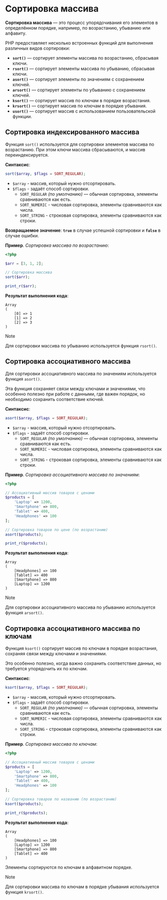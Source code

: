# Сортировка массива

**Сортировка массива** — это процесс упорядочивания его элементов в определённом порядке, например, по возрастанию, убыванию или алфавиту.

PHP предоставляет несколько встроенных функций для выполнения различных видов сортировки:

- **`sort()`** — сортирует элементы массива по возрастанию, сбрасывая ключи.
- **`rsort()`** — сортирует элементы массива по убыванию, сбрасывая ключи.
- **`asort()`** — сортирует элементы по значениям с сохранением ключей.
- **`arsort()`** — сортирует элементы по убыванию с сохранением ключей.
- **`ksort()`** — сортирует массив по ключам в порядке возрастания.
- **`krsort()`** — сортирует массив по ключам в порядке убывания.
- **`usort()`** — сортирует массив с использованием пользовательской функции.

## Сортировка индексированного массива

Функция `sort()` используется для сортировки элементов массива по возрастанию. При этом ключи массива сбрасываются, и массив переиндексируется.

**Синтаксис**:

```php
sort($array, $flags = SORT_REGULAR);
```

- `$array` - массив, который нужно отсортировать.
- `$flags` - задаёт способ сортировки.
  - `SORT_REGULAR` _(по умолчанию)_ — обычная сортировка, элементы сравниваются как есть.
  - `SORT_NUMERIC` - числовая сортировка, элементы сравниваются как числа.
  - `SORT_STRING` - строковая сортировка, элементы сравниваются как строки.

**Возвращаемое значение**: **`true`** в случае успешной сортировки и **`false`** в случае ошибки.

**Пример**. _Сортировка массива по возрастанию_:

```php
<?php

$arr = [3, 1, 2];

// Сортировка массива
sort($arr);

print_r($arr);
```

**Результат выполнения кода**:

```
Array
(
    [0] => 1
    [1] => 2
    [2] => 3
)
```

> [!NOTE]
> Для сортировки массива по убыванию используется функция `rsort()`.

## Сортировка ассоциативного массива

Для сортировки ассоциативного массива по значениям используется функция `asort()`.

Эта функция сохраняет связи между ключами и значениями, что особенно полезно при работе с данными, где важен порядок, но необходимо сохранить соответствие ключей.

**Синтаксис**:

```php
asort($array, $flags = SORT_REGULAR);
```

- `$array` - массив, который нужно отсортировать.
- `$flags` - задаёт способ сортировки.
  - `SORT_REGULAR` _(по умолчанию)_ — обычная сортировка, элементы сравниваются как есть.
  - `SORT_NUMERIC` - числовая сортировка, элементы сравниваются как числа.
  - `SORT_STRING` - строковая сортировка, элементы сравниваются как строки.

**Пример**. _Сортировка ассоциативного массива по значениям_:

```php
<?php

// Ассоциативный массив товаров с ценами
$products = [
    'Laptop' => 1200,
    'Smartphone' => 800,
    'Tablet' => 400,
    'Headphones' => 100
];

// Сортировка товаров по цене (по возрастанию)
asort($products);

print_r($products);
```

**Результат выполнения кода**:

```
Array
(
    [Headphones] => 100
    [Tablet] => 400
    [Smartphone] => 800
    [Laptop] => 1200
)
```

> [!NOTE]
> Для сортировки ассоциативного массива по убыванию используется функция `arsort()`.

## Сортировка ассоциативного массива по ключам

Функция `ksort()` сортирует массив по ключам в порядке возрастания, сохраняя связи между ключами и значениями.

Это особенно полезно, когда важно сохранить соответствие данных, но требуется упорядочить их по ключам.

**Синтаксис**:

```php
ksort($array, $flags = SORT_REGULAR);
```

- `$array` - массив, который нужно отсортировать.
- `$flags` - задаёт способ сортировки.
  - `SORT_REGULAR` _(по умолчанию)_ — обычная сортировка, элементы сравниваются как есть.
  - `SORT_NUMERIC` - числовая сортировка, элементы сравниваются как числа.
  - `SORT_STRING` - строковая сортировка, элементы сравниваются как строки.

**Пример**. _Сортировка массива по ключам_:

```php
<?php

// Ассоциативный массив товаров с ценами
$products = [
    'Laptop' => 1200,
    'Smartphone' => 800,
    'Tablet' => 400,
    'Headphones' => 100
];

// Сортировка товаров по названию (по возрастанию)
ksort($products);

print_r($products);
```

**Результат выполнения кода**:

```
Array
(
    [Headphones] => 100
    [Laptop] => 1200
    [Smartphone] => 800
    [Tablet] => 400
)
```

Элементы сортируются по ключам в алфавитном порядке.

> [!NOTE]
> Для сортировки массива по ключам в порядке убывания используется функция `krsort()`.
